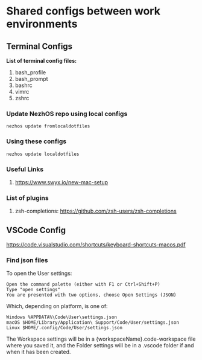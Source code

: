 # Shared configs between work environments

## Terminal Configs

**List of terminal config files:**

1. bash_profile
2. bash_prompt
3. bashrc
4. vimrc
5. zshrc

### Update NezhOS repo using local configs

```
nezhos update fromlocaldotfiles 
```
### Using these configs

```
nezhos update localdotfiles
```

### Useful Links

1. https://www.swyx.io/new-mac-setup

### List of plugins

1. zsh-completions: https://github.com/zsh-users/zsh-completions

## VSCode Config
 
https://code.visualstudio.com/shortcuts/keyboard-shortcuts-macos.pdf

### Find json files

To open the User settings:

    Open the command palette (either with F1 or Ctrl+Shift+P)
    Type "open settings"
    You are presented with two options, choose Open Settings (JSON)

Which, depending on platform, is one of:

    Windows %APPDATA%\Code\User\settings.json
    macOS $HOME/Library/Application\ Support/Code/User/settings.json
    Linux $HOME/.config/Code/User/settings.json

The Workspace settings will be in a {workspaceName}.code-workspace file where you saved it, and the Folder settings will be in a .vscode folder if and when it has been created.